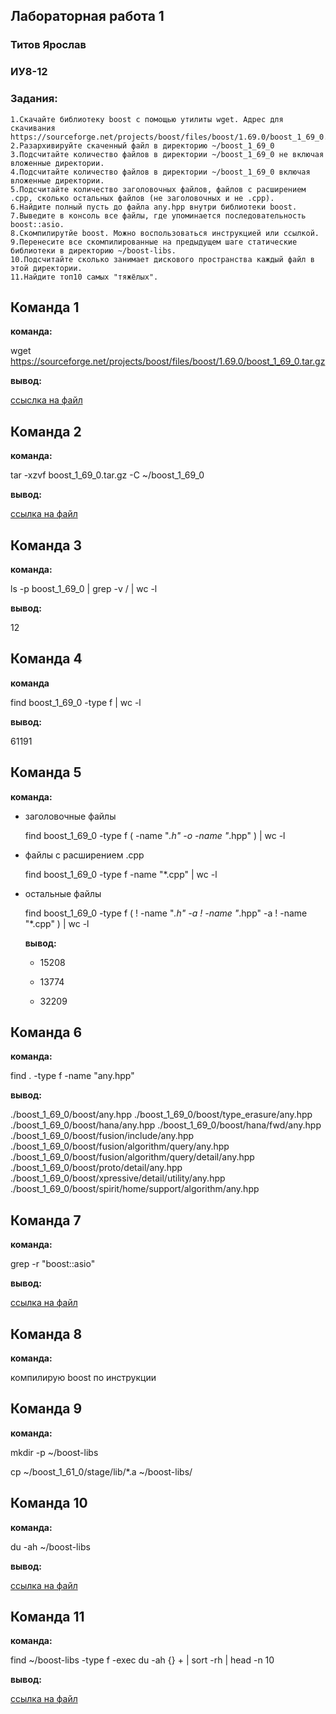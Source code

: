 ## Лабораторная работа 1
### Титов Ярослав 
### ИУ8-12

### Задания:

    1.Скачайте библиотеку boost с помощью утилиты wget. Адрес для скачивания https://sourceforge.net/projects/boost/files/boost/1.69.0/boost_1_69_0.tar.gz.
    2.Разархивируйте скаченный файл в директорию ~/boost_1_69_0
    3.Подсчитайте количество файлов в директории ~/boost_1_69_0 не включая вложенные директории.
    4.Подсчитайте количество файлов в директории ~/boost_1_69_0 включая вложенные директории.
    5.Подсчитайте количество заголовочных файлов, файлов с расширением .cpp, сколько остальных файлов (не заголовочных и не .cpp).
    6.Найдите полный пусть до файла any.hpp внутри библиотеки boost.
    7.Выведите в консоль все файлы, где упоминается последовательность boost::asio.
    8.Скомпилирутйе boost. Можно воспользоваться инструкцией или ссылкой.
    9.Перенесите все скомпилированные на предыдущем шаге статические библиотеки в директорию ~/boost-libs.
    10.Подсчитайте сколько занимает дискового пространства каждый файл в этой директории.
    11.Найдите топ10 самых "тяжёлых".


## Команда 1
**команда:**

wget https://sourceforge.net/projects/boost/files/boost/1.69.0/boost_1_69_0.tar.gz

**вывод:**

[ссыслка на файл](~/1.txt)

## Команда 2
**команда:**

tar -xzvf boost_1_69_0.tar.gz -C ~/boost_1_69_0

**вывод:**

[ссылка на файл](~/2.txt)

## Команда 3
**команда:**

ls -p boost_1_69_0 | grep -v / | wc -l

**вывод:**

12

## Команда 4
**команда**

find boost_1_69_0 -type f | wc -l

**вывод:**

61191

## Команда 5
**команда:**
- заголовочные файлы

  find boost_1_69_0 -type f \( -name "*.h" -o -name "*.hpp" \) | wc -l

- файлы с расширением .cpp

  find boost_1_69_0 -type f -name "*.cpp" | wc -l

- остальные файлы

  find boost_1_69_0 -type f \( ! -name "*.h" -a ! -name "*.hpp" -a ! -name "*.cpp" \) | wc -l

  **вывод:**
   - 15208
 
   - 13774
 
   - 32209
 
## Команда 6
**команда:**
  
find . -type f -name "any.hpp"

  **вывод:**

  ./boost_1_69_0/boost/any.hpp
./boost_1_69_0/boost/type_erasure/any.hpp
./boost_1_69_0/boost/hana/any.hpp
./boost_1_69_0/boost/hana/fwd/any.hpp
./boost_1_69_0/boost/fusion/include/any.hpp
./boost_1_69_0/boost/fusion/algorithm/query/any.hpp
./boost_1_69_0/boost/fusion/algorithm/query/detail/any.hpp
./boost_1_69_0/boost/proto/detail/any.hpp
./boost_1_69_0/boost/xpressive/detail/utility/any.hpp
./boost_1_69_0/boost/spirit/home/support/algorithm/any.hpp

## Команда 7
**команда:**

grep -r "boost::asio"

**вывод:**

[ссылка на файл](~/7.txt)

## Команда 8
**команда:**

компилирую boost по инструкции

## Команда 9
**команда:**

mkdir -p ~/boost-libs

cp  ~/boost_1_61_0/stage/lib/*.a ~/boost-libs/


## Команда 10
**команда:**

du -ah ~/boost-libs

**вывод:**

[ссылка на файл](~/10.txt)

## Команда 11
**команда:**

find ~/boost-libs -type f -exec du -ah {} + | sort -rh | head -n 10

**вывод:**

[ссылка на файл](~/11.txt)
  
